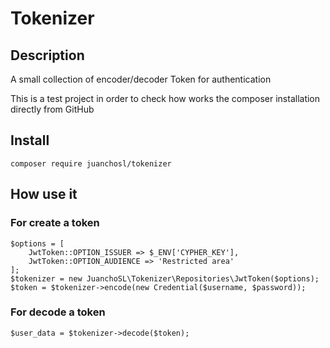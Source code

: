 # Tokenizer

## Description
A small collection of encoder/decoder Token for authentication

This is a test project in order to check how works the composer installation directly from GitHub

## Install
```
composer require juanchosl/tokenizer
```

## How use it

### For create a token
```
$options = [
    JwtToken::OPTION_ISSUER => $_ENV['CYPHER_KEY'],
    JwtToken::OPTION_AUDIENCE => 'Restricted area'
];
$tokenizer = new JuanchoSL\Tokenizer\Repositories\JwtToken($options);
$token = $tokenizer->encode(new Credential($username, $password));
```

### For decode a token
```
$user_data = $tokenizer->decode($token);
```